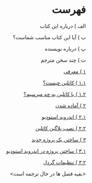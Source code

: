 <div dir="rtl">

# فهرست

الف ) درباره این کتاب

ب ) آیا این کتاب مناسب شماست؟

پ ) درباره نویسنده

ت ) چند سخن مترجم

[۱ ) معرفی](https://github.com/KotlinFarsi/OpenSourceTutorials-Android/blob/master/src/introduction)

[۱.۱ )‌ کاتلین چیست؟](https://github.com/KotlinFarsi/OpenSourceTutorials-Android/blob/master/src/what-is-kotlin)

[۱.۲ ) با کاتلین به چه میرسیم؟](https://github.com/KotlinFarsi/OpenSourceTutorials-Android/blob/master/src/what-do-we-get-with-kotlin)

[۲ )‌ آماده شدن](https://github.com/KotlinFarsi/OpenSourceTutorials-Android/blob/master/src/getting-ready)

[۲.۱ ) اندروید استودیو](https://github.com/KotlinFarsi/OpenSourceTutorials-Android/blob/master/src/android-studio)

[۲.۲ ) نصب پلاگین کاتلین](https://github.com/KotlinFarsi/OpenSourceTutorials-Android/blob/master/src/install-kotlin-plugin)

[۳ ) ساختن یک پروژه جدید](https://github.com/KotlinFarsi/OpenSourceTutorials-Android/blob/master/src/creating-a-new-project)

[۳.۱ ) ساختن پروژه در اندروید استودیو](https://github.com/KotlinFarsi/OpenSourceTutorials-Android/blob/master/src/creating-the-project-in-android-studio)

[۳.۲ ) تنظیمات گردل](https://github.com/KotlinFarsi/OpenSourceTutorials-Android/blob/master/src/configure-gradle)

<بقیه فصل ها در حال ترجمه است>
